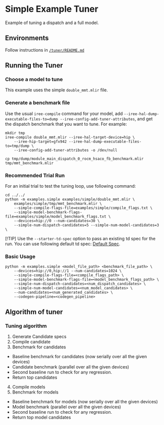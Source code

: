 # Simple Example Tuner

Example of tuning a dispatch and a full model.

## Environments
Follow instructions in [`/tuner/README.md`](../../README.md)

## Running the Tuner

### Choose a model to tune
This example uses the simple `double_mmt.mlir` file.

### Generate a benchmark file
Use the usual `iree-compile` command for your model, add
`--iree-hal-dump-executable-files-to=dump --iree-config-add-tuner-attributes`,
and get the dispatch benchmark that you want to tune. For example:

```shell
mkdir tmp
iree-compile double_mmt.mlir --iree-hal-target-device=hip \
    --iree-hip-target=gfx942 --iree-hal-dump-executable-files-to=tmp/dump \
    --iree-config-add-tuner-attributes -o /dev/null

cp tmp/dump/module_main_dispatch_0_rocm_hsaco_fb_benchmark.mlir tmp/mmt_benchmark.mlir
```

### Recommended Trial Run
For an initial trial to test the tuning loop, use following command:

```shell
cd ../../
python -m examples.simple examples/simple/double_mmt.mlir \
    examples/simple/tmp/mmt_benchmark.mlir \
    --simple-compile-flags-file=examples/simple/compile_flags.txt \
    --simple-model-benchmark-flags-file=examples/simple/model_benchmark_flags.txt \
    --devices=hip://0 --num-candidates=30 \
    --simple-num-dispatch-candidates=5 --simple-num-model-candidates=3 \
```

[!TIP]
Use the `--starter-td-spec` option to pass an existing td spec for the run.
You can use following default td spec: [Default Spec](https://github.com/iree-org/iree/blob/main/compiler/plugins/target/ROCM/builtins/tuning/iree_default_tuning_spec_gfx942.mlir).

### Basic Usage

```shell
python -m examples.simple <model_file_path> <benchmark_file_path> \
    --devices=hip://0,hip://1 --num-candidates=1024 \
    --simple-compile-flags-file=<compile_flags_path> \
    --simple-model-benchmark-flags-file=<model_benchmark_flags_path> \
    --simple-num-dispatch-candidates=<num_dispatch_candidates> \
    --simple-num-model-candidates=<num_model_candidates> \
    --num-candidates=<num_generated_candidates> \
    --codegen-pipeline=<codegen_pipeline>
```

## Algorithm of tuner
### Tuning algorithm
1. Generate Candidate specs
2. Compile candidate
3. Benchmark for candidates
  - Baseline benchmark for candidates (now serially over all the given devices)
  - Candidate benchmark (parallel over all the given devices)
  - Second baseline run to check for any regression.
  - Return top candidates
4. Compile models
5. Benchmark for models
  - Baseline benchmark for models (now serially over all the given devices)
  - Model benchmark (parallel over all the given devices)
  - Second baseline run to check for any regression.
  - Return top model candidates
